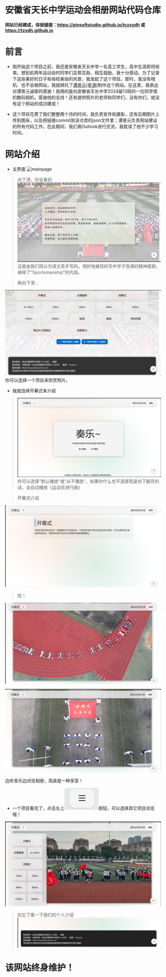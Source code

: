 # 安徽省天长中学运动会相册网站代码仓库
**网站已经建成，体验链接：https://pinsoftstudio.github.io/tczxydh 或 https://tzydh.github.io**

# 前言

- 刚开始这个项目之前，我还是安徽省天长中学一名高三学生，高中生涯即将结束。想到前两年运动会时同学们互帮互助、相互鼓励，我十分感动。为了记录下这些美好的日子和母校美丽的风景，我发起了这个项目。那时，我没有相机、也不会做网站，我就拜托了[谭景元(星源)](https://github.com/tjy-gitnub)制作这个网站。在这里，我表达对谭景元诚挚的感谢！我用的是向安徽省天长中学2024届13班的一位同学借的数码相机，感谢他的支持！还有提供照片的老师和同学们，没有你们，就没有这个网站的成功建成！

- 这个项目花费了我们整整两个月的时间，我负责宣传和摄影，还有后期图片上传到图床，以及把链接commit到该仓库的json文件里；谭景元负责网站建设的所有代码工作。在此期间，我们用Outlook进行交流，我耽误了他不少学习时间。

# 网站介绍

- 主界面
![mainpage](Readme/mainpage.png)

>向下滑，你会看到
![alt text](Readme/maintext.png)
这是由我们班以为语文高手写的。很好地展现的天中学子饱满的精神面貌，阐释了“Sportsmanship"的内涵。

> 再向下滑...

![alt text](Readme/mainchioce.png)
你可以选择一个项目来欣赏照片。


- 我就选择开幕式来介绍

> ![alt text](Readme/open-ceremony-music.png)
你可以选择“默认播放”或“从不播放”，如果你什么也不选择而是向下翻页的话，会自动播放《运动员进行曲》

> 开幕式介绍

![alt text](Readme/introduction.png)

> 哇！

![alt text](Readme/1.png)

![alt text](Readme/image-1.png)

边听音乐边浏览相册，简直是一种享受！

- 一个项目看完了，点击左上![alt text](Readme/menu.png)按钮，可以选择其它项目浏览哦！

![alt text](Readme/finish.png)

> 别忘了看一下我们的个人介绍
![alt text](Readme/foot.png)

# 该网站终身维护！
